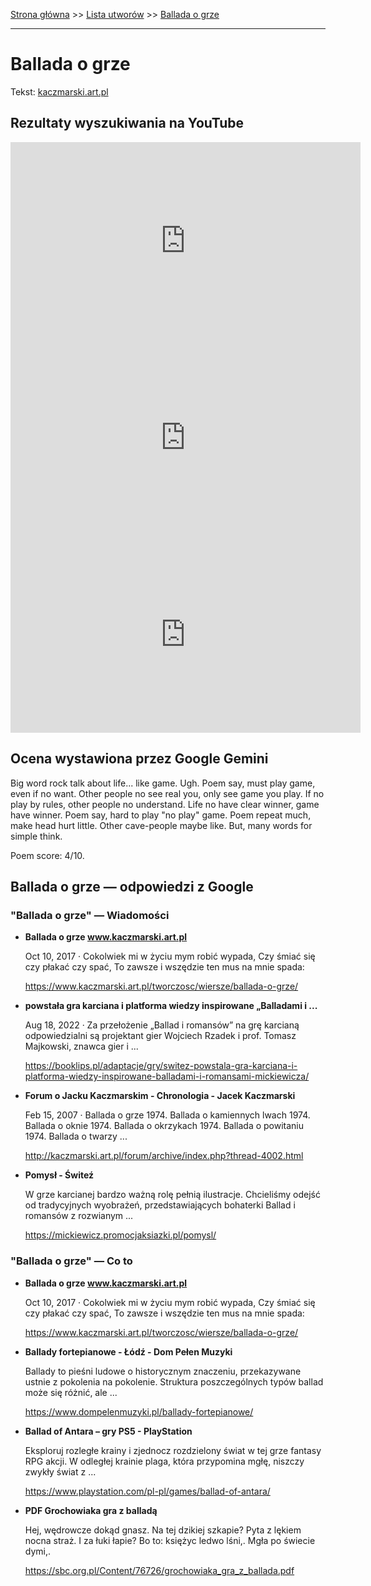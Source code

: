 [Strona główna](../index.md) >> [Lista utworów](../list.md) >> [Ballada o grze](43.md)

---

# Ballada o grze

Tekst: [kaczmarski.art.pl](https://www.kaczmarski.art.pl/tworczosc/wiersze/ballada-o-grze/)

## Rezultaty wyszukiwania na YouTube

<iframe width="560" height="315" src="https://www.youtube.com/embed/XHZSp9VUw4A?si=IdontcarewhotheIRSsendsImnotpayingtaxes" title="YouTube video player" frameborder="0" allow="accelerometer; autoplay; clipboard-write; encrypted-media; gyroscope; picture-in-picture; web-share" referrerpolicy="strict-origin-when-cross-origin" allowfullscreen></iframe>

<iframe width="560" height="315" src="https://www.youtube.com/embed/ZbfJ4Bg9AUo?si=IdontcarewhotheIRSsendsImnotpayingtaxes" title="YouTube video player" frameborder="0" allow="accelerometer; autoplay; clipboard-write; encrypted-media; gyroscope; picture-in-picture; web-share" referrerpolicy="strict-origin-when-cross-origin" allowfullscreen></iframe>

<iframe width="560" height="315" src="https://www.youtube.com/embed/e5Rnx3henTU?si=IdontcarewhotheIRSsendsImnotpayingtaxes" title="YouTube video player" frameborder="0" allow="accelerometer; autoplay; clipboard-write; encrypted-media; gyroscope; picture-in-picture; web-share" referrerpolicy="strict-origin-when-cross-origin" allowfullscreen></iframe>

## Ocena wystawiona przez Google Gemini

Big word rock talk about life... like game. Ugh. Poem say, must play game, even if no want. Other people no see real you, only see game you play. If no play by rules, other people no understand. Life no have clear winner, game have winner. Poem say, hard to play "no play" game. Poem repeat much, make head hurt little. Other cave-people maybe like. But, many words for simple think. 

Poem score: 4/10. 


## Ballada o grze — odpowiedzi z Google

### "Ballada o grze" — Wiadomości

- **Ballada o grze www.kaczmarski.art.pl**

    Oct 10, 2017  ·  Cokolwiek mi w życiu mym robić wypada, Czy śmiać się czy płakać czy spać, To zawsze i wszędzie ten mus na mnie spada: 

   <https://www.kaczmarski.art.pl/tworczosc/wiersze/ballada-o-grze/>
- **powstała gra karciana i platforma wiedzy inspirowane „Balladami i ...**

    Aug 18, 2022  ·  Za przełożenie „Ballad i romansów” na grę karcianą odpowiedzialni są projektant gier Wojciech Rzadek i prof. Tomasz Majkowski, znawca gier i ... 

   <https://booklips.pl/adaptacje/gry/switez-powstala-gra-karciana-i-platforma-wiedzy-inspirowane-balladami-i-romansami-mickiewicza/>
- **Forum o Jacku Kaczmarskim - Chronologia - Jacek Kaczmarski**

    Feb 15, 2007  ·  Ballada o grze 1974. Ballada o kamiennych lwach 1974. Ballada o oknie 1974. Ballada o okrzykach 1974. Ballada o powitaniu 1974. Ballada o twarzy ... 

   <http://kaczmarski.art.pl/forum/archive/index.php?thread-4002.html>
- **Pomysł - Świteź**

    W grze karcianej bardzo ważną rolę pełnią ilustracje. Chcieliśmy odejść od tradycyjnych wyobrażeń, przedstawiających bohaterki Ballad i romansów z rozwianym ... 

   <https://mickiewicz.promocjaksiazki.pl/pomysl/>

### "Ballada o grze" — Co to

- **Ballada o grze www.kaczmarski.art.pl**

    Oct 10, 2017  ·  Cokolwiek mi w życiu mym robić wypada, Czy śmiać się czy płakać czy spać, To zawsze i wszędzie ten mus na mnie spada: 

   <https://www.kaczmarski.art.pl/tworczosc/wiersze/ballada-o-grze/>
- **Ballady fortepianowe - Łódź - Dom Pełen Muzyki**

    Ballady to pieśni ludowe o historycznym znaczeniu, przekazywane ustnie z pokolenia na pokolenie. Struktura poszczególnych typów ballad może się różnić, ale ... 

   <https://www.dompelenmuzyki.pl/ballady-fortepianowe/>
- **Ballad of Antara – gry PS5 - PlayStation**

    Eksploruj rozległe krainy i zjednocz rozdzielony świat w tej grze fantasy RPG akcji. W odległej krainie plaga, która przypomina mgłę, niszczy zwykły świat z ... 

   <https://www.playstation.com/pl-pl/games/ballad-of-antara/>
- **PDF Grochowiaka gra z balladą**

    Hej, wędrowcze dokąd gnasz. Na tej dzikiej szkapie? Pyta z lękiem nocna straż. I za łuki łapie? Bo to: księżyc ledwo lśni,. Mgła po świecie dymi,. 

   <https://sbc.org.pl/Content/76726/grochowiaka_gra_z_ballada.pdf>

